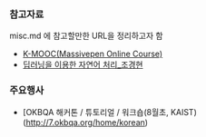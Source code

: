 ### 참고자료  
  
misc.md 에 참고할만한 URL을 정리하고자 함  
- [K-MOOC(Massivepen Online Course)](http://www.kmooc.kr)
- [딥러닝을 이용한 자연어 처리_조경현](https://www.edwith.org/deepnlp)  
 
### 주요행사
- [OKBQA 해커톤 / 튜토리얼 / 워크숍(8월초, KAIST)(http://7.okbqa.org/home/korean)  
